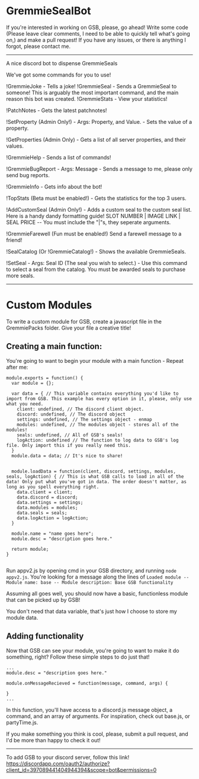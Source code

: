 # GremmieSealBot
If you're interested in working on GSB, please, go ahead! Write some code (Please leave clear comments, I need to be able to quickly tell what's going on,) and make a pull request!
If you have any issues, or there is anything I forgot, please contact me.

---

A nice discord bot to dispense GremmieSeals

We've got some commands for you to use!

!GremmieJoke - Tells a joke!
!GremmieSeal - Sends a GremmieSeal to someone! This is arguably the most important command, and the main reason this bot was created.
!GremmieStats - View your statistics!

  !PatchNotes - Gets the latest patchnotes!

  !SetProperty (Admin Only!) - Args: Property, and Value. - Sets the value of a property.
  
  !GetProperties (Admin Only) - Gets a list of all server properties, and their values.
  
  !GremmieHelp - Sends a list of commands!
  
  !GremmieBugReport - Args: Message - Sends a message to me, please only send bug reports.

  !GremmieInfo - Gets info about the bot!
  
  !TopStats (Beta must be enabled!) - Gets the statistics for the top 3 users.

  !AddCustomSeal (Admin Only!) - Adds a custom seal to the custom seal list. Here is a handy dandy formatting guide! SLOT NUMBER | IMAGE LINK | SEAL PRICE -- You must include the "|"s, they seperate arguments.

  !GremmieFarewell (Fun must be enabled!) Send a farewell message to a friend!

  !SealCatalog (Or !GremmieCatalog!) - Shows the available GremmieSeals.

  !SetSeal - Args: Seal ID (The seal you wish to select.) - Use this command to select a seal from the catalog. You must be awarded seals to purchase more seals.

---
# Custom Modules

To write a custom module for GSB, create a javascript file in the GremmiePacks folder. Give your file a creative title!

## Creating a main function: 
You're going to want to begin your module with a main function - Repeat after me:
```
module.exports = function() {
  var module = {};
  
  var data = { // This variable contains everything you'd like to import from GSB. This example has every option in it, please, only use what you need.
    client: undefined, // The discord client object.
    discord: undefined, // The discord object
    settings: undefined, // The settings object - enmap
    modules: undefined, // The modules object - stores all of the modules!
    seals: undefined, // All of GSB's seals!
    logAction: undefined // The function to log data to GSB's log file. Only import this if you really need this.
  } 
  module.data = data; // It's nice to share!


  module.loadData = function(client, discord, settings, modules, seals, logAction) { // This is what GSB calls to load in all of the data! Only put what you've got in data. The order doesn't matter, as long as you spell everything right.
    data.client = client;
    data.discord = discord;
    data.settings = settings;
    data.modules = modules;
    data.seals = seals;
    data.logAction = logAction;
  }
  
  module.name = "name goes here";
  module.desc = "description goes here."
  
  return module;
}
 
```
Run appv2.js by opening cmd in your GSB directory, and running ```node appv2.js```.
You're looking for a message along the lines of ```Loaded module -- Module name: base -- Module description: Base GSB functionality```

Assuming all goes well, you should now have a basic, functionless module that can be picked up by GSB!

You don't need that data variable, that's just how I choose to store my module data.


## Adding functionality

Now that GSB can see your module, you're going to want to make it do something, right?
Follow these simple steps to do just that!

```
...
module.desc = "description goes here."

module.onMessageRecieved = function(message, command, args) {
    
}
...
```

In this function, you'll have access to a discord.js message object, a command, and an array of arguments.
For inspiration, check out base.js, or partyTime.js.

If you make something you think is cool, please, submit a pull request, and I'd be more than happy to check it out!

---
To add GSB to your discord server, follow this link!
https://discordapp.com/oauth2/authorize?client_id=397089441404944394&scope=bot&permissions=0



